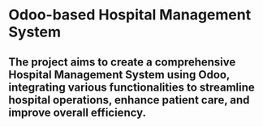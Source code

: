 # Odoo-based Hospital Management System

## The project aims to create a comprehensive Hospital Management System using Odoo, integrating various functionalities to streamline hospital operations, enhance patient care, and improve overall efficiency.
